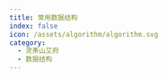 ```yaml
---
title: 常用数据结构
index: false
icon: /assets/algorithm/algorithm.svg
category:
  - 灵茶山艾府
  - 数据结构
---
```


<Catalog />
